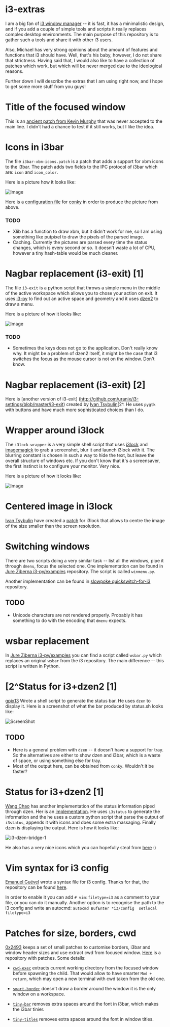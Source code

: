 i3-extras
=========

I am a big fan of [i3 window manager](http://www.i3wm.org/) -- it is fast, it
has a minimalistic design, and if you add a couple of simple tools and scripts it
really replaces complex desktop environments.  The main purpose of this
repository is to gather such a tools and share it with other i3 users.

Also, Michael has very strong opinions about the amount of features and
functions that i3 should have.  Well, that's his baby, however, I do not share
that strictness.  Having said that, I would also like to have a collection of
patches which work, but which will be never merged due to the ideological reasons.

Further down I will describe the extras that I am using right now, and I hope to
get some more stuff from you guys!


Title of the focused window
===========================

This is an 
[ancient patch from Kevin Murphy](http://infra.in.zekjur.net/pipermail/i3-discuss/2012-November/001040.html)
that was never accepted to the main line.  I didn't had a chance to test if it
still works, but I like the idea.


Icons in i3bar
==============

The file `i3bar-xbm-icons.patch` is a patch that adds a support for xbm icons to
the i3bar.  The patch adds two fields to the IPC protocol of i3bar which are: 
`icon` and `icon_color`. 

Here is a picture how it looks like:

![Image](https://github.com/ashinkarov/i3-extras/blob/master/pictures/xbm-icons.png?raw=true "Example of xbm icons")

Here is a [configuration file](https://github.com/ashinkarov/dotfiles/blob/master/i3/i3conky)
for [conky](http://conky.sourceforge.net/) in order to produce the picture
from above.

### TODO
 * Xlib has a function to draw xbm, but it didn't work for me, so I am
   using something like putpixel to draw the pixels of the parsed image.
 * Caching.  Currently the pictures are parsed every time the status changes,
   which is every second or so.  It doesn't waste a lot of CPU, however a
   tiny hash-table would be much cleaner.

Nagbar replacement (i3-exit) [1]
================================

The file `i3-exit` is a python script that throws a simple menu in the middle of
the active workspace which allows you to chose your action on exit.  It uses 
[i3-py](https://github.com/ziberna/i3-py) to find out an active space and
geometry and it uses [dzen2](https://github.com/robm/dzen) to draw a menu.

Here is a picture of how it looks like:

![Image](https://github.com/ashinkarov/i3-extras/blob/master/pictures/i3-exit.png?raw=true "Example of i3-exit script")

### TODO
 * Sometimes the keys does not go to the application.  Don't really know why.
   It might be a problem of dzen2 itself, it might be the case that i3
   switches the focus as the mouse cursor is not on the window.  Don't know.

Nagbar replacement (i3-exit) [2]
================================
Here is [another version of i3-exit] (http://github.com/uranix/i3-settings/blob/master/i3-exit)
created by [Ivan Tsybulin](https://github.com/uranix)[2^.  He uses `pygtk` with
buttons and have much more sophisticated choices than I do.


Wrapper around i3lock
=====================

The `i3lock-wrapper` is a very simple shell script that uses [i3lock](http://i3wm.org/i3lock/) and 
[imagemagick](http://www.imagemagick.org/script/index.php) to grab a
screenshot, blur it and launch i3lock with it.  The blurring constant is chosen
in such a way to hide the text, but leave the overall structure of windows etc.
If you don't know that it's a screensaver, the first instinct is to configure
your monitor.  Very nice.

Here is a picture of how it looks like:

![Image](https://github.com/ashinkarov/i3-extras/blob/master/pictures/i3lock-wrapper.png?raw=true "Example of i3lock wrapper")

Centered image in i3lock
========================

[Ivan Tsybulin](https://github.com/uranix) have created a
[patch](https://github.com/uranix/i3-settings/blob/master/centered_image.patch)
for i3lock that allows to centre the image of the size smaller than the screen
resolution.


Switching windows
=================

There are two scripts doing a very similar task -- list all the windows, pipe it
through `dmenu`, focus the selected one.  One implementation can be found in 
[Jure Ziberna i3-py/examples](https://github.com/ziberna/i3-py/tree/master/examples/) 
repository.  The script is called `winmenu.py`.

Another implementation can be found in 
[slowpoke quickswitch-for-i3](https://github.com/proxypoke/quickswitch-for-i3)
repository.

TODO
----
 * Unicode characters are not rendered properly.  Probably it has something to do
   with the encoding that `dmenu` expects.


wsbar replacement
=================
In [Jure Ziberna i3-py/examples](https://github.com/ziberna/i3-py/tree/master/examples/) 
you can find a script called `wsbar.py` which replaces an original `wsbar` from the i3 repository.
The main difference -- this script is written in Python.


[2^Status for i3+dzen2 [1]
=======================

[gpix13](https://github.com/gpix13) Wrote a shell script to generate the status bar.  He uses
`dzen` to display it.  Here is a screenshot of what the bar produced by status.sh looks like:

![ScreenShot](https://raw.github.com/gpix13/i3/master/bar_screenshot.png)

TODO
----
 * Here is a general problem with `dzen` -- it doesn't have a support for
   tray.  So the alternatives are either to show dzen and i3bar, which is
   a waste of space, or using something else for tray.
 * Most of the output here, can be obtained from `conky`.  Wouldn't it be
   faster?


Status for i3+dzen2 [1]
=======================
[Wang Chao](https://github.com/yueyoum) has another implementation of the status
information piped through dzen. Her is an
[implementation](https://github.com/yueyoum/i3-dzen2-bridge).  He uses
`i3status` to generate the information and the he uses a custom python script
that parse the output of `i3status`, appends it with icons and does some extra
massaging.  Finally dzen is displaying the output.  Here is how it looks like:

![i3-dzen-bridge-1](http://i1297.photobucket.com/albums/ag23/yueyoum/dzen2-s_zps6c50c408.png)

He also has a very nice icons which you can hopefully steal from 
[here](https://github.com/yueyoum/i3-dzen2-bridge/tree/master/xbm-icons) :)

Vim syntax for i3 config
========================

[Emanuel Guével](https://github.com/PotatoesMaster) wrote a syntax file for i3
config.  Thanks for that, the repository can be found
[here](https://github.com/PotatoesMaster/i3-vim-syntax).

In order to enable it you can add `# vim:filetype=i3` as a comment to your file,
or you can do it manually.  Another option is to recognise the path to the i3
config and write an autocmd: `autocmd BufEnter *i3/config  setlocal filetype=i3`


Patches for size, borders, cwd
==============================

[0x2493](https://github.com/0x2493) keeps a set of small patches to customise
borders, i3bar and window header sizes and use extract cwd from focused window.
[Here](https://github.com/0x2493/i3-patches) is a repository with patches.
Some details:
 * [`cwd-exec`](https://github.com/0x2493/i3-patches/blob/master/4.4/cwd-exec.patch) 
   extracts current working directory from the focused window before spawning
   the child.  That would allow to have smarter `Mod + return`, which may open a
   new terminal with cwd taken from the old one.

 * [`smart-border`](https://github.com/0x2493/i3-patches/blob/master/4.4/smart-border.patch)
   doesn't draw a border around the window it is the only window on a workspace.

 * [`tiny-bar`](https://github.com/0x2493/i3-patches/blob/master/4.4/tiny-bar.patch)
   removes extra spaces around the font in i3bar, which makes the i3bar tinier.

 * [`tiny-titles`](https://github.com/0x2493/i3-patches/blob/master/4.4/tiny-titles.patch)
   removes extra spaces around the font in window titles.


